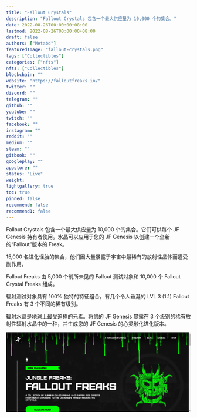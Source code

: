 ```yaml
---
title: "Fallout Crystals"
description: "Fallout Crystals 包含一个最大供应量为 10,000 个的集合。"
date: 2022-08-26T00:00:00+08:00
lastmod: 2022-08-26T00:00:00+08:00
draft: false
authors: ["Metabd"]
featuredImage: "fallout-crystals.png"
tags: ["Collectibles"]
categories: ["nfts"]
nfts: ["Collectibles"]
blockchain: ""
website: "https://falloutfreaks.io/"
twitter: ""
discord: ""
telegram: ""
github: ""
youtube: ""
twitch: ""
facebook: ""
instagram: ""
reddit: ""
medium: ""
steam: ""
gitbook: ""
googleplay: ""
appstore: ""
status: "Live"
weight: 
lightgallery: true
toc: true
pinned: false
recommend: false
recommend1: false
---
```

Fallout Crystals 包含一个最大供应量为 10,000 个的集合。它们可供每个 JF Genesis 持有者使用。水晶可以应用于您的 JF Genesis 以创建一个全新的“Fallout”版本的 Freak。

15,000 名进化怪胎的集合，他们因大量暴露于宇宙中最稀有的放射性晶体而遭受副作用。

Fallout Freaks 由 5,000 个前所未见的 Fallout 测试对象和 10,000 个 Fallout Crystal Freaks 组成。

辐射测试对象具有 100% 独特的特征组合。有几个令人垂涎的 LVL 3 (1:1) Fallout Freaks 有 3 个不同的稀有级别。

辐射水晶是地球上最受追捧的元素。将您的 JF Genesis 暴露在 3 个级别的稀有放射性辐射水晶中的一种，并生成您的 JF Genesis 的心灵融化进化版本。

![nft](61412321333_new.png)